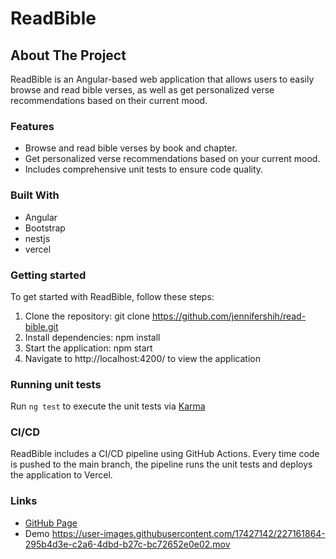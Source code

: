 # ReadBible

## About The Project

ReadBible is an Angular-based web application that allows users to easily browse and read bible verses, as well as get personalized verse recommendations based on their current mood.

### Features

- Browse and read bible verses by book and chapter.
- Get personalized verse recommendations based on your current mood.
- Includes comprehensive unit tests to ensure code quality.

### Built With

- Angular
- Bootstrap
- nestjs
- vercel

### Getting started

To get started with ReadBible, follow these steps:

1. Clone the repository: git clone https://github.com/jennifershih/read-bible.git
2. Install dependencies: npm install
3. Start the application: npm start
4. Navigate to http://localhost:4200/ to view the application

### Running unit tests

Run `ng test` to execute the unit tests via [Karma](https://karma-runner.github.io)

### CI/CD

ReadBible includes a CI/CD pipeline using GitHub Actions. Every time code is pushed to the main branch, the pipeline runs the unit tests and deploys the application to Vercel.

### Links

- [GitHub Page](https://jennifershih.github.io/read-bible/)
- Demo
  https://user-images.githubusercontent.com/17427142/227161864-295b4d3e-c2a6-4dbd-b27c-bc72652e0e02.mov
